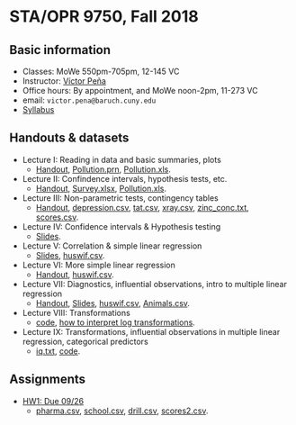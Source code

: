 # STA/OPR 9750, Fall 2018

## Basic information
* Classes: MoWe 550pm-705pm, 12-145 VC
* Instructor: [Víctor Peña](http://vicpena.github.io/)
* Office hours: By appointment, and MoWe noon-2pm, 11-273 VC
* email: ``victor.pena@baruch.cuny.edu``
* [Syllabus](http://vicpena.github.io/9750fall18.pdf)

## Handouts & datasets

* Lecture I: Reading in data and basic summaries, plots
  - [Handout](http://vicpena.github.io/sta9750/fall18/STA9750Lecture1v2.pdf), [Pollution.prn](http://vicpena.github.io/sta9750/fall18/Pollution.prn), [Pollution.xls](http://vicpena.github.io/sta9750/fall18/Pollution.xls).
* Lecture II: Confindence intervals, hypothesis tests, etc.
  - [Handout](http://vicpena.github.io/sta9750/fall18/STA9750Lecture2v2.pdf),  [Survey.xlsx](http://vicpena.github.io/sta9750/fall18/survey.xlsx), [Pollution.xls](http://vicpena.github.io/sta9750/fall18/Pollution.xls).
* Lecture III: Non-parametric tests, contingency tables
  - [Handout](http://vicpena.github.io/sta9750/fall18/STA9750Lecture3.pdf), [depression.csv](http://vicpena.github.io/sta9750/fall18/depression.csv), [tat.csv](http://vicpena.github.io/sta9750/fall18/tat.csv), [xray.csv](http://vicpena.github.io/sta9750/fall18/xray.csv), [zinc_conc.txt](http://vicpena.github.io/sta9750/fall18/zinc_conc.txt), [scores.csv](http://vicpena.github.io/sta9750/fall18/scores.csv).
* Lecture IV: Confidence intervals & Hypothesis testing
  - [Slides](http://vicpena.github.io/sta9750/fall18/Lecture4.pdf).
* Lecture V: Correlation & simple linear regression
  - [Slides](http://vicpena.github.io/sta9750/fall18/Lecture5.pdf), [huswif.csv](http://vicpena.github.io/sta9750/fall18/huswif.csv).
* Lecture VI: More simple linear regression
  - [Handout](http://vicpena.github.io/sta9750/fall18/linregSAS.pdf), [huswif.csv](http://vicpena.github.io/sta9750/fall18/huswif.csv).
* Lecture VII: Diagnostics, influential observations, intro to multiple linear regression
  - [Handout](http://vicpena.github.io/sta9750/fall18/linregSAS.pdf), [Slides](http://vicpena.github.io/sta9750/fall18/Lecture6.pdf), [huswif.csv](http://vicpena.github.io/sta9750/fall18/huswif.csv), [Animals.csv](http://vicpena.github.io/sta9750/fall18/Animals.csv).
* Lecture VIII: Transformations
  - [code](http://vicpena.github.io/sta9750/fall18/animalcode.sas), [how to interpret log transformations](https://www.cscu.cornell.edu/news/statnews/stnews83.pdf).
* Lecture IX: Transformations, influential observations in multiple linear regression, categorical predictors
  - [iq.txt](http://vicpena.github.io/sta9750/fall18/iq.txt), [code](http://vicpena.github.io/sta9750/fall18/iqcode.sas).
  
## Assignments

* [HW1: Due 09/26](http://vicpena.github.io/sta9750/fall18/HW1.pdf)
  - [pharma.csv](http://vicpena.github.io/sta9750/fall18/pharma.csv), [school.csv](http://vicpena.github.io/sta9750/fall18/school.csv), [drill.csv](http://vicpena.github.io/sta9750/fall18/drill.csv), [scores2.csv](http://vicpena.github.io/sta9750/fall18/scores2.csv).
